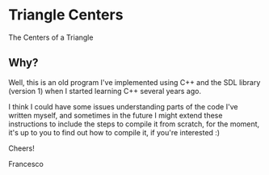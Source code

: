 # Triangle Centers
The Centers of a Triangle

Why?
----

Well, this is an old program I've implemented using C++ and the SDL library
(version 1) when I started learning C++ several years ago.


I think I could have some issues understanding parts of the code I've written 
myself, and sometimes in the future I might extend these instructions to include
the steps to compile it from scratch, for the moment, it's up to you to find out
how to compile it, if you're interested :)

Cheers!

Francesco
